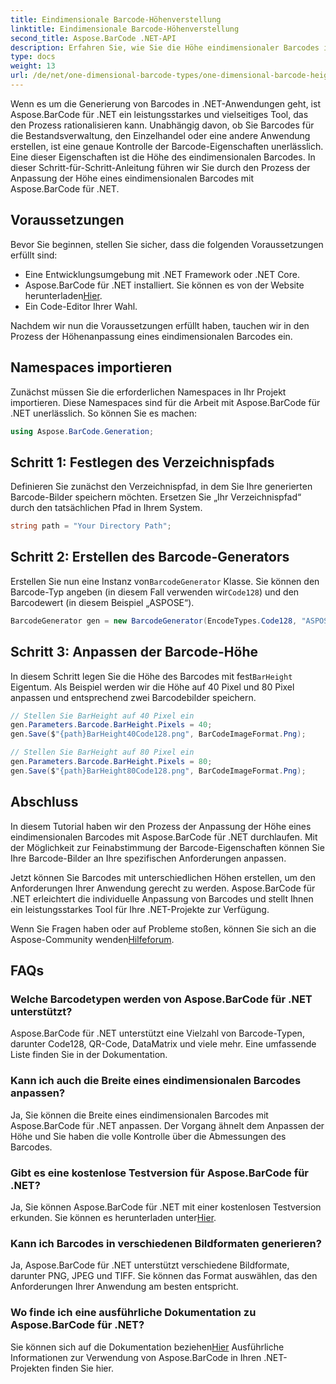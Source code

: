 ```yaml
---
title: Eindimensionale Barcode-Höhenverstellung
linktitle: Eindimensionale Barcode-Höhenverstellung
second_title: Aspose.BarCode .NET-API
description: Erfahren Sie, wie Sie die Höhe eindimensionaler Barcodes in .NET mit Aspose.BarCode für eine präzise Anpassung anpassen. Erstellen Sie mühelos perfekte Barcodes!
type: docs
weight: 13
url: /de/net/one-dimensional-barcode-types/one-dimensional-barcode-height-adjustment/
---
```


Wenn es um die Generierung von Barcodes in .NET-Anwendungen geht, ist Aspose.BarCode für .NET ein leistungsstarkes und vielseitiges Tool, das den Prozess rationalisieren kann. Unabhängig davon, ob Sie Barcodes für die Bestandsverwaltung, den Einzelhandel oder eine andere Anwendung erstellen, ist eine genaue Kontrolle der Barcode-Eigenschaften unerlässlich. Eine dieser Eigenschaften ist die Höhe des eindimensionalen Barcodes. In dieser Schritt-für-Schritt-Anleitung führen wir Sie durch den Prozess der Anpassung der Höhe eines eindimensionalen Barcodes mit Aspose.BarCode für .NET.

## Voraussetzungen

Bevor Sie beginnen, stellen Sie sicher, dass die folgenden Voraussetzungen erfüllt sind:

- Eine Entwicklungsumgebung mit .NET Framework oder .NET Core.
-  Aspose.BarCode für .NET installiert. Sie können es von der Website herunterladen[Hier](https://releases.aspose.com/barcode/net/).
- Ein Code-Editor Ihrer Wahl.

Nachdem wir nun die Voraussetzungen erfüllt haben, tauchen wir in den Prozess der Höhenanpassung eines eindimensionalen Barcodes ein.

## Namespaces importieren

Zunächst müssen Sie die erforderlichen Namespaces in Ihr Projekt importieren. Diese Namespaces sind für die Arbeit mit Aspose.BarCode für .NET unerlässlich. So können Sie es machen:

```csharp
using Aspose.BarCode.Generation;
```

## Schritt 1: Festlegen des Verzeichnispfads

Definieren Sie zunächst den Verzeichnispfad, in dem Sie Ihre generierten Barcode-Bilder speichern möchten. Ersetzen Sie „Ihr Verzeichnispfad“ durch den tatsächlichen Pfad in Ihrem System.

```csharp
string path = "Your Directory Path";
```

## Schritt 2: Erstellen des Barcode-Generators

 Erstellen Sie nun eine Instanz von`BarcodeGenerator` Klasse. Sie können den Barcode-Typ angeben (in diesem Fall verwenden wir`Code128`) und den Barcodewert (in diesem Beispiel „ASPOSE“).

```csharp
BarcodeGenerator gen = new BarcodeGenerator(EncodeTypes.Code128, "ASPOSE");
```

## Schritt 3: Anpassen der Barcode-Höhe

 In diesem Schritt legen Sie die Höhe des Barcodes mit fest`BarHeight` Eigentum. Als Beispiel werden wir die Höhe auf 40 Pixel und 80 Pixel anpassen und entsprechend zwei Barcodebilder speichern.

```csharp
// Stellen Sie BarHeight auf 40 Pixel ein
gen.Parameters.Barcode.BarHeight.Pixels = 40;
gen.Save($"{path}BarHeight40Code128.png", BarCodeImageFormat.Png);

// Stellen Sie BarHeight auf 80 Pixel ein
gen.Parameters.Barcode.BarHeight.Pixels = 80;
gen.Save($"{path}BarHeight80Code128.png", BarCodeImageFormat.Png);
```

## Abschluss

In diesem Tutorial haben wir den Prozess der Anpassung der Höhe eines eindimensionalen Barcodes mit Aspose.BarCode für .NET durchlaufen. Mit der Möglichkeit zur Feinabstimmung der Barcode-Eigenschaften können Sie Ihre Barcode-Bilder an Ihre spezifischen Anforderungen anpassen.

Jetzt können Sie Barcodes mit unterschiedlichen Höhen erstellen, um den Anforderungen Ihrer Anwendung gerecht zu werden. Aspose.BarCode für .NET erleichtert die individuelle Anpassung von Barcodes und stellt Ihnen ein leistungsstarkes Tool für Ihre .NET-Projekte zur Verfügung.

 Wenn Sie Fragen haben oder auf Probleme stoßen, können Sie sich an die Aspose-Community wenden[Hilfeforum](https://forum.aspose.com/c/barcode/13).

## FAQs

### Welche Barcodetypen werden von Aspose.BarCode für .NET unterstützt?
Aspose.BarCode für .NET unterstützt eine Vielzahl von Barcode-Typen, darunter Code128, QR-Code, DataMatrix und viele mehr. Eine umfassende Liste finden Sie in der Dokumentation.

### Kann ich auch die Breite eines eindimensionalen Barcodes anpassen?
Ja, Sie können die Breite eines eindimensionalen Barcodes mit Aspose.BarCode für .NET anpassen. Der Vorgang ähnelt dem Anpassen der Höhe und Sie haben die volle Kontrolle über die Abmessungen des Barcodes.

### Gibt es eine kostenlose Testversion für Aspose.BarCode für .NET?
 Ja, Sie können Aspose.BarCode für .NET mit einer kostenlosen Testversion erkunden. Sie können es herunterladen unter[Hier](https://releases.aspose.com/).

### Kann ich Barcodes in verschiedenen Bildformaten generieren?
Ja, Aspose.BarCode für .NET unterstützt verschiedene Bildformate, darunter PNG, JPEG und TIFF. Sie können das Format auswählen, das den Anforderungen Ihrer Anwendung am besten entspricht.

### Wo finde ich eine ausführliche Dokumentation zu Aspose.BarCode für .NET?
 Sie können sich auf die Dokumentation beziehen[Hier](https://reference.aspose.com/barcode/net/) Ausführliche Informationen zur Verwendung von Aspose.BarCode in Ihren .NET-Projekten finden Sie hier.
